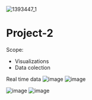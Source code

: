 
![1393447_1](https://user-images.githubusercontent.com/25973930/118744024-2d61a800-b819-11eb-86ce-bdd9a70723c4.jpg)
# Project-2
Scope:
  - Visualizations
  - Data colection 

Real time data
![image](https://user-images.githubusercontent.com/25973930/120416579-fe702980-c322-11eb-82ec-348b7aabc8c4.png)
![image](https://user-images.githubusercontent.com/25973930/120416751-442cf200-c323-11eb-9332-66c618cdb5a5.png)

![image](https://user-images.githubusercontent.com/25973930/120416835-6888ce80-c323-11eb-9106-616e72e857d8.png)
![image](https://user-images.githubusercontent.com/25973930/120416867-79394480-c323-11eb-85c8-7a42f5965259.png)

